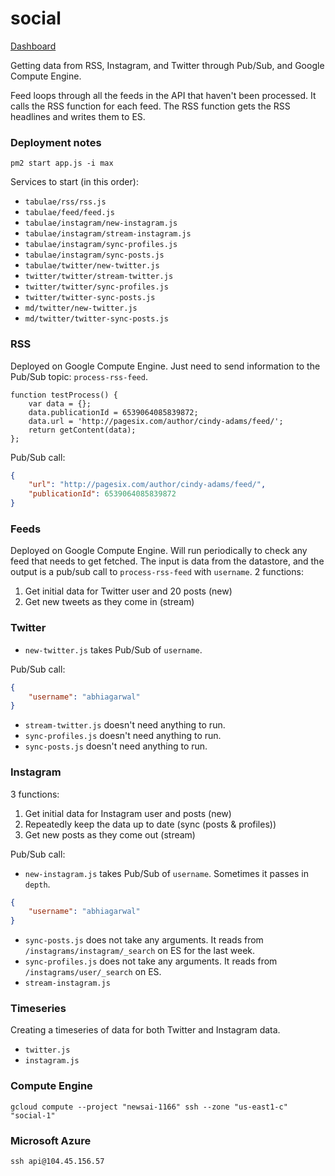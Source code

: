 # social

[Dashboard](https://app.keymetrics.io/#/bucket/57fe822672900b983297f577/dashboard)

Getting data from RSS, Instagram, and Twitter through Pub/Sub, and Google Compute Engine.

Feed loops through all the feeds in the API that haven't been processed. It calls the RSS function for each feed. The RSS function gets the RSS headlines and writes them to ES.

### Deployment notes

`pm2 start app.js -i max`

Services to start (in this order):

- `tabulae/rss/rss.js`
- `tabulae/feed/feed.js`
- `tabulae/instagram/new-instagram.js`
- `tabulae/instagram/stream-instagram.js`
- `tabulae/instagram/sync-profiles.js`
- `tabulae/instagram/sync-posts.js`
- `tabulae/twitter/new-twitter.js`
- `twitter/twitter/stream-twitter.js`
- `twitter/twitter/sync-profiles.js`
- `twitter/twitter-sync-posts.js`
- `md/twitter/new-twitter.js`
- `md/twitter/twitter-sync-posts.js`

### RSS

Deployed on Google Compute Engine. Just need to send information to the Pub/Sub topic: `process-rss-feed`.

```
function testProcess() {
    var data = {};
    data.publicationId = 6539064085839872;
    data.url = 'http://pagesix.com/author/cindy-adams/feed/';
    return getContent(data);
};
```

Pub/Sub call:

```json
{
    "url": "http://pagesix.com/author/cindy-adams/feed/",
    "publicationId": 6539064085839872
}
```

### Feeds

Deployed on Google Compute Engine. Will run periodically to check any feed that needs to get fetched. The input is data from the datastore, and the output is a pub/sub call to `process-rss-feed` with `username`. 2 functions:

1. Get initial data for Twitter user and 20 posts (new)
2. Get new tweets as they come in (stream)

### Twitter

- `new-twitter.js` takes Pub/Sub of `username`.

Pub/Sub call:

```json
{
    "username": "abhiagarwal"
}
```

- `stream-twitter.js` doesn't need anything to run.
- `sync-profiles.js` doesn't need anything to run.
- `sync-posts.js` doesn't need anything to run.

### Instagram

3 functions:

1. Get initial data for Instagram user and posts (new)
2. Repeatedly keep the data up to date (sync (posts & profiles))
3. Get new posts as they come out (stream)

Pub/Sub call:

- `new-instagram.js` takes Pub/Sub of `username`. Sometimes it passes in `depth`.

```json
{
    "username": "abhiagarwal"
}
```

- `sync-posts.js` does not take any arguments. It reads from `/instagrams/instagram/_search` on ES for the last week.
- `sync-profiles.js` does not take any arguments. It reads from `/instagrams/user/_search` on ES.
- `stream-instagram.js`

### Timeseries

Creating a timeseries of data for both Twitter and Instagram data.

- `twitter.js`
- `instagram.js`

### Compute Engine

`gcloud compute --project "newsai-1166" ssh --zone "us-east1-c" "social-1"`

### Microsoft Azure

`ssh api@104.45.156.57`
